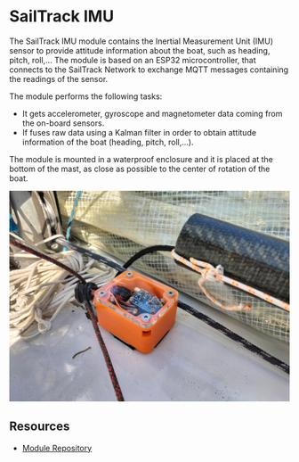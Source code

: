 # SailTrack IMU
The SailTrack IMU module contains the Inertial Measurement Unit (IMU) sensor to provide attitude information about the boat, such as heading, pitch, roll,... The module is based on an ESP32 microcontroller, that connects to the SailTrack Network to exchange MQTT messages containing the readings of the sensor.

The module performs the following tasks:

* It gets accelerometer, gyroscope and magnetometer data coming from the on-board sensors.
* If fuses raw data using a Kalman filter in order to obtain attitude information of the boat (heading, pitch, roll,...).

The module is mounted in a waterproof enclosure and it is placed at the bottom of the mast, as close as possible to the center of rotation of the boat.

![imu-image](Assets/IMU%20Image.jpg)

## Resources
* [Module Repository](https://github.com/metis-vela-unipd/sailtrack-imu)
